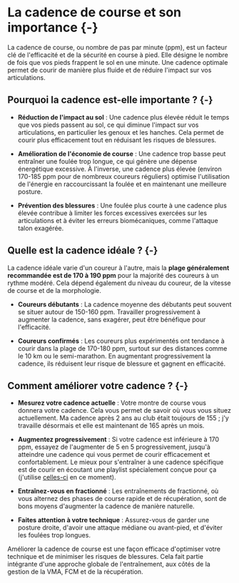 

# La cadence de course et son importance {-}

La cadence de course, ou nombre de pas par minute (ppm), est un facteur clé de l'efficacité et de la sécurité en course à pied.
Elle désigne le nombre de fois que vos pieds frappent le sol en une minute.
Une cadence optimale permet de courir de manière plus fluide et de réduire l'impact sur vos articulations.

## Pourquoi la cadence est-elle importante ? {-}

- **Réduction de l'impact au sol** :
 Une cadence plus élevée réduit le temps que vos pieds passent au sol,
 ce qui diminue l'impact sur vos articulations, en particulier les genoux et les hanches.
 Cela permet de courir plus efficacement tout en réduisant les risques de blessures.

- **Amélioration de l'économie de course** :
 Une cadence trop basse peut entraîner une foulée trop longue, ce qui génère une dépense énergétique excessive.
 À l'inverse, une cadence plus élevée (environ 170-185 ppm pour de nombreux coureurs réguliers)
 optimise l'utilisation de l'énergie en raccourcissant la foulée et en maintenant une meilleure posture.

- **Prévention des blessures** :
 Une foulée plus courte à une cadence plus élevée contribue à limiter les forces excessives exercées sur les articulations
 et à éviter les erreurs biomécaniques, comme l'attaque talon exagérée.

## Quelle est la cadence idéale ? {-}

La cadence idéale varie d'un coureur à l'autre, mais la **plage généralement recommandée est de 170 à 190 ppm** pour la majorité des coureurs à un rythme modéré.
Cela dépend également du niveau du coureur, de la vitesse de course et de la morphologie.

- **Coureurs débutants** :
La cadence moyenne des débutants peut souvent se situer autour de 150-160 ppm.
Travailler progressivement à augmenter la cadence, sans exagérer, peut être bénéfique pour l'efficacité.

- **Coureurs confirmés** :
Les coureurs plus expérimentés ont tendance à courir dans la plage de 170-180 ppm, surtout sur des distances comme le 10 km ou le semi-marathon.
En augmentant progressivement la cadence, ils réduisent leur risque de blessure et gagnent en efficacité.

## Comment améliorer votre cadence ? {-}

- **Mesurez votre cadence actuelle** :
 Votre montre de course vous donnera votre cadence.
 Cela vous permet de savoir où vous vous situez actuellement.
 Ma cadence après 2 ans au club était toujours de 155 ; j'y travaille désormais et elle est maintenant de 165 après un mois.

- **Augmentez progressivement** :
 Si votre cadence est inférieure à 170 ppm, essayez de l'augmenter de 5 en 5 progressivement,
 jusqu'à atteindre une cadence qui vous permet de courir efficacement et confortablement. 
 Le mieux pour s'entraîner à une cadence spécifique est de courir en écoutant une playlist spécialement conçue pour ça (j'utilise [celles-ci](https://www.youtube.com/results?search_query=Easily+PB%EF%BD%9CNot+tired%EF%BD%9CPrecise+BPM%EF%BD%9C60+MIN+Running+Music%EF%BD%9C%2356%EF%BD%9C%E6%9F%92%E9%9B%B6%E5%A4%9C%E8%B7%91) en ce moment).

- **Entraînez-vous en fractionné** :
 Les entraînements de fractionné, où vous alternez des phases de course rapide et de récupération,
 sont de bons moyens d'augmenter la cadence de manière naturelle.

- **Faites attention à votre technique** :
 Assurez-vous de garder une posture droite, d'avoir une attaque médiane ou avant-pied, et d'éviter les foulées trop longues.

Améliorer la cadence de course est une façon efficace d'optimiser votre technique et de minimiser les risques de blessures.
Cela fait partie intégrante d'une approche globale de l'entraînement, aux côtés de la gestion de la VMA, FCM et de la récupération.
